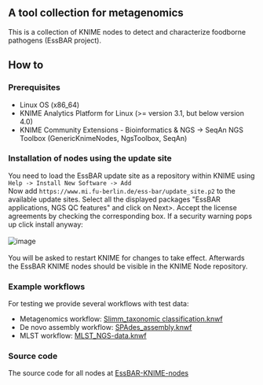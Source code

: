 ## A tool collection for metagenomics
This is a collection of KNIME nodes to detect and characterize foodborne pathogens (EssBAR project).

## How to
### Prerequisites
 - Linux OS (x86_64)
 - KNIME Analytics Platform for Linux (>= version 3.1, but below version 4.0)
 - KNIME Community Extensions - Bioinformatics & NGS -> SeqAn NGS Toolbox (GenericKnimeNodes, NgsToolbox, SeqAn)

### Installation of nodes using the update site
You need to load the EssBAR update site as a repository within KNIME using  
```Help -> Install New Software -> Add```  
Now add ```https://www.mi.fu-berlin.de/ess-bar/update_site.p2``` to the available update sites. Select all the displayed packages "EssBAR applications, NGS QC features" and click on Next>. Accept the license agreements by checking the corresponding box.
If a security warning pops up click install anyway:  
<br/>
![image](images/unsigned_content-warning.png)  
<br/>
You will be asked to restart KNIME for changes to take effect. Afterwards the EssBAR KNIME nodes should be visible in the KNIME Node repository.

### Example workflows
For testing we provide several workflows with test data:
 - Metagenomics workflow: [Slimm_taxonomic classification.knwf](Slimm_taxonomic_classification.knwf)
 - De novo assembly workflow: [SPAdes_assembly.knwf](SPAdes_assembly.knwf)
 - MLST workflow: [MLST_NGS-data.knwf](MLST_NGS-data.knwf)

### Source code
The source code for all nodes at [EssBAR-KNIME-nodes](https://github.com/kneubert/EssBAR-KNIME-nodes)
